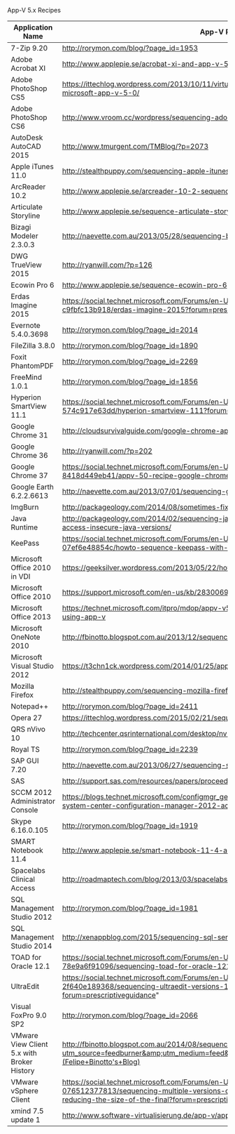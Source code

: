 App-V 5.x Recipes

| Application Name  | App-V Recipe |
|---|---|
| 7-Zip 9.20  | http://rorymon.com/blog/?page_id=1953  |
| Adobe Acrobat XI  | http://www.applepie.se/acrobat-xi-and-app-v-5  |
| Adobe PhotoShop CS5  | https://ittechlog.wordpress.com/2013/10/11/virtualize-adobe-photoshop-cs5-using-microsoft-app-v-5-0/  |
| Adobe PhotoShop CS6  | http://www.vroom.cc/wordpress/sequencing-adobe-photoshop-cs6/  |
| AutoDesk AutoCAD 2015  | http://www.tmurgent.com/TMBlog/?p=2073  |
| Apple iTunes 11.0  | http://stealthpuppy.com/sequencing-apple-itunes-11-with-app-v-5/  |
| ArcReader 10.2  | http://www.applepie.se/arcreader-10-2-sequenced  |
| Articulate Storyline  | http://www.applepie.se/sequence-articulate-storyline  |
| Bizagi Modeler 2.3.0.3  | http://naevette.com.au/2013/05/28/sequencing-bizagi-modeler-2-3-0-3/  |
| DWG TrueView 2015  | http://ryanwill.com/?p=126  |
| Ecowin Pro 6  | http://www.applepie.se/sequence-ecowin-pro-6  |
| Erdas Imagine 2015  | https://social.technet.microsoft.com/Forums/en-US/af8fa299-4f81-4b0a-87f4-c9fbfc13b918/erdas-imagine-2015?forum=prescriptiveguidance  |
| Evernote 5.4.0.3698  | http://rorymon.com/blog/?page_id=2014 |
| FileZilla 3.8.0  | http://rorymon.com/blog/?page_id=1890   |
| Foxit PhantomPDF  | http://rorymon.com/blog/?page_id=2269  |
| FreeMind 1.0.1  | http://rorymon.com/blog/?page_id=1856  |
| Hyperion SmartView 11.1  | https://social.technet.microsoft.com/Forums/en-US/ed0b8411-aff9-4709-b2e2-574c917e63dd/hyperion-smartview-111?forum=prescriptiveguidance  |
| Google Chrome 31   | http://cloudsurvivalguide.com/google-chrome-appv-5/  |
| Google Chrome 36  | http://ryanwill.com/?p=202  |
| Google Chrome 37  | https://social.technet.microsoft.com/Forums/en-US/ac6cdb60-f7d2-40b3-a5ba-8418d449eb41/appv-50-recipe-google-chrome-enterprise-v37?forum=prescriptiveguidance  |
| Google Earth 6.2.2.6613  | http://naevette.com.au/2013/07/01/sequencing-google-earth-ec-6-2-2-6613/  |
| ImgBurn  | http://packageology.com/2014/08/sometimes-fix-crashing-sequencer-imgburn-recipe/  |
| Java Runtime  | http://packageology.com/2014/02/sequencing-java-definitive-guide-part-3-restricting-access-insecure-java-versions/  |
| KeePass  | https://social.technet.microsoft.com/Forums/en-US/021594f0-2f4f-4d44-8199-07ef6e48854c/howto-sequence-keepass-with-appv-5?forum=prescriptiveguidance   |
| Microsoft Office 2010 in VDI  | https://geeksilver.wordpress.com/2013/05/22/how-to-install-office-2010-to-vdi-via-app-v/  |
| Microsoft Office 2010  | https://support.microsoft.com/en-us/kb/2830069  |
| Microsoft Office 2013  | https://technet.microsoft.com/itpro/mdop/appv-v5/deploying-microsoft-office-2013-by-using-app-v  |
| Microsoft OneNote 2010  | http://fbinotto.blogspot.com.au/2013/12/sequencing-microsoft-onenote-with-app-v.html  |
| Microsoft Visual Studio 2012  | https://t3chn1ck.wordpress.com/2014/01/25/app-v-5-0-sequencing-visual-studio-2012/  |
| Mozilla Firefox  | http://stealthpuppy.com/sequencing-mozilla-firefox-with-app-v-5-x/  |
| Notepad++  | http://rorymon.com/blog/?page_id=2411   |
| Opera 27  | https://ittechlog.wordpress.com/2015/02/21/sequencing-opera-27/  |
| QRS nVivo 10  | http://techcenter.qsrinternational.com/desktop/nv10/nv10_microsoft_app_v_deployment.htm  |
| Royal TS  | http://rorymon.com/blog/?page_id=2239  |
| SAP GUI 7.20  | http://naevette.com.au/2013/06/27/sequencing-sapgui-7-20-gui-for-windows/  |
| SAS  | http://support.sas.com/resources/papers/proceedings13/461-2013.pdf   |
| SCCM 2012 Administrator Console  | https://blogs.technet.microsoft.com/configmgr_geek_speak/2013/05/29/sequencing-the-system-center-configuration-manager-2012-administrator-console-with-app-v-5-0/   |
| Skype 6.16.0.105  | http://rorymon.com/blog/?page_id=1919  |
| SMART Notebook 11.4  | http://www.applepie.se/smart-notebook-11-4-and-app-v-5-0   |
| Spacelabs Clinical Access  | http://roadmaptech.com/blog/2013/03/spacelabs-appv-recipe/   |
| SQL Management Studio 2012  | http://rorymon.com/blog/?page_id=1981   |
| SQL Management Studio 2014  | http://xenappblog.com/2015/sequencing-sql-server-management-studio-2014/  |
| TOAD for Oracle 12.1  | https://social.technet.microsoft.com/Forums/en-US/708d1e6f-c1e0-44de-9fa9-78e9a6f91096/sequencing-toad-for-oracle-121-with-appv-50?forum=prescriptiveguidance  |
| UltraEdit  | https://social.technet.microsoft.com/Forums/en-US/7d9e8b47-4274-4483-b429-2f640e189368/sequencing-ultraedit-versions-19-20-or-21-with-appv-5?forum=prescriptiveguidance"  |
| Visual FoxPro 9.0 SP2  | http://rorymon.com/blog/?page_id=2066  |
| VMware View Client 5.x with Broker History  | http://fbinotto.blogspot.com.au/2014/08/sequencing-vmware-view-client-5x-with.html?utm_source=feedburner&amp;utm_medium=feed&amp;utm_campaign=Feed:+FelipeBinottosBlog+(Felipe+Binotto's+Blog)   |
| VMware vSphere Client  | https://social.technet.microsoft.com/Forums/en-US/950a0f32-9a9f-4c3e-9c87-076512377813/sequencing-multiple-versions-of-the-vmware-vsphere-client-and-reducing-the-size-of-the-final?forum=prescriptiveguidance  |
| xmind 7.5 update 1  | http://www.software-virtualisierung.de/app-v/app-v-5-xmind-7-5-update-1-recipe.html |
